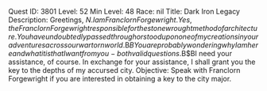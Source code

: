 Quest ID: 3801
Level: 52
Min Level: 48
Race: nil
Title: Dark Iron Legacy
Description: Greetings, $N. I am Franclorn Forgewright. Yes, the Franclorn Forgewright responsible for the stonewrought method of architecture. You have undoubtedly passed through or stood upon one of my creations in your adventures across our war torn world.$B$BYou are probably wondering why I am here and what it is that I want from you - both valid questions.$B$BI need your assistance, of course. In exchange for your assistance, I shall grant you the key to the depths of my accursed city.
Objective: Speak with Franclorn Forgewright if you are interested in obtaining a key to the city major.
